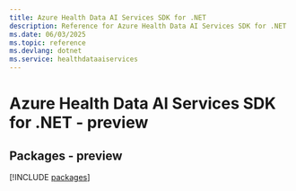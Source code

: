```yaml
---
title: Azure Health Data AI Services SDK for .NET
description: Reference for Azure Health Data AI Services SDK for .NET
ms.date: 06/03/2025
ms.topic: reference
ms.devlang: dotnet
ms.service: healthdataaiservices
---
```

# Azure Health Data AI Services SDK for .NET - preview
## Packages - preview
[!INCLUDE [packages](health-data-ai-services-index.md)]